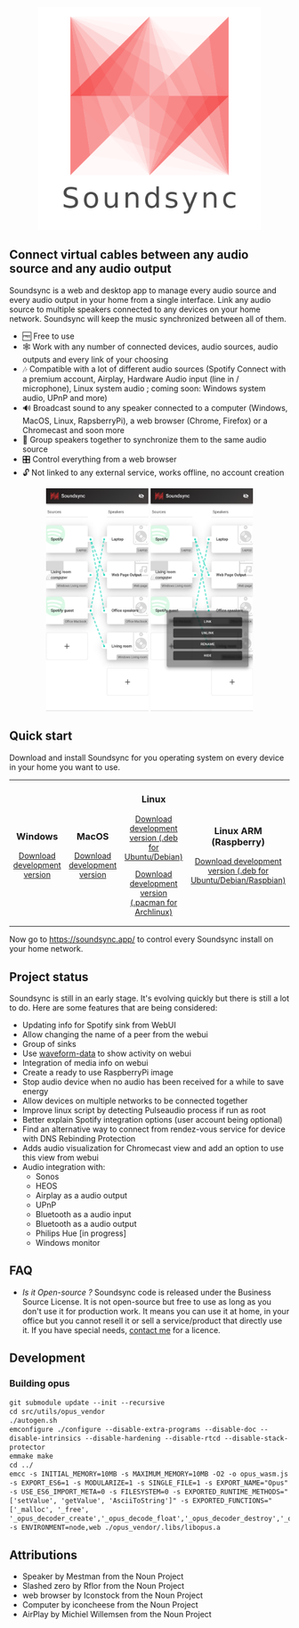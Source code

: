 <p align="center">
  <img src="res/logo_transparent.png" width="400">
</p>

## Connect virtual cables between any audio source and any audio output

Soundsync is a web and desktop app to manage every audio source and every audio output in your home from a single interface. Link any audio source to multiple speakers connected to any devices on your home network. Soundsync will keep the music synchronized between all of them.

- 🆓 Free to use
- 🕸️ Work with any number of connected devices, audio sources, audio outputs and every link of your choosing
- 🎶 Compatible with a lot of different audio sources (Spotify Connect with a premium account, Airplay, Hardware Audio input (line in / microphone), Linux system audio ; coming soon: Windows system audio, UPnP and more)
- 🔊 Broadcast sound to any speaker connected to a computer (Windows, MacOS, Linux, RapsberryPi), a web browser (Chrome, Firefox) or a Chromecast and soon more
- 🔗 Group speakers together to synchronize them to the same audio source
- 🎛️ Control everything from a web browser
- 🔓 Not linked to any external service, works offline, no account creation

<p align="center">
  <img src="res/screenshot_controller.png" height="400">
  <img src="res/screenshot_menu.png" height="400">
</p>

## Quick start

Download and install Soundsync for you operating system on every device in your home you want to use.

<table width="100%" align="center"><tr>
  <td align="center">
    <h3>Windows</h3>
    <p><a href="https://github.com/geekuillaume/soundsync/releases/download/bleeding-edge/Soundsync_Setup_0.1.0.exe">Download development version</a></p>
  </td>
  <td align="center">
    <h3>MacOS</h3>
    <p><a href="https://github.com/geekuillaume/soundsync/releases/download/bleeding-edge/Soundsync-0.1.0.dmg">Download development version</a></p>
  </td>
  <td align="center">
    <h3>Linux</h3>
    <p><a href="https://github.com/geekuillaume/soundsync/releases/download/bleeding-edge/soundsync_0.1.0_amd64.deb">Download development version (.deb for Ubuntu/Debian)</a></p>
    <p><a href="https://github.com/geekuillaume/soundsync/releases/download/bleeding-edge/soundsync-0.1.0.pacman">Download development version (.pacman for Archlinux)</a></p>
  </td>
  <td align="center">
    <h3>Linux ARM (Raspberry)</h3>
    <p><a href="https://github.com/geekuillaume/soundsync/releases/download/bleeding-edge/soundsync_0.1.0_armv7l.deb">Download development version (.deb for Ubuntu/Debian/Raspbian)</a></p>
  </td>
</tr></table>

Now go to https://soundsync.app/ to control every Soundsync install on your home network.

## Project status

Soundsync is still in an early stage. It's evolving quickly but there is still a lot to do. Here are some features that are being considered:

- Updating info for Spotify sink from WebUI
- Allow changing the name of a peer from the webui
- Group of sinks
- Use [waveform-data](https://www.npmjs.com/package/waveform-data) to show activity on webui
- Integration of media info on webui
- Create a ready to use RaspberryPi image
- Stop audio device when no audio has been received for a while to save energy
- Allow devices on multiple networks to be connected together
- Improve linux script by detecting Pulseaudio process if run as root
- Better explain Spotify integration options (user account being optional)
- Find an alternative way to connect from rendez-vous service for device with DNS Rebinding Protection
- Adds audio visualization for Chromecast view and add an option to use this view from webui
- Audio integration with:
  - Sonos
  - HEOS
  - Airplay as a audio output
  - UPnP
  - Bluetooth as a audio input
  - Bluetooth as a audio output
  - Philips Hue [in progress]
  - Windows monitor

## FAQ

- *Is it Open-source ?* Soundsync code is released under the Business Source License. It is not open-source but free to use as long as you don't use it for production work. It means you can use it at home, in your office but you cannot resell it or sell a service/product that directly use it. If you have special needs, [contact me](mailto:guillaume@besson.co) for a licence.

## Development

### Building opus

```
git submodule update --init --recursive
cd src/utils/opus_vendor
./autogen.sh
emconfigure ./configure --disable-extra-programs --disable-doc --disable-intrinsics --disable-hardening --disable-rtcd --disable-stack-protector
emmake make
cd ../
emcc -s INITIAL_MEMORY=10MB -s MAXIMUM_MEMORY=10MB -O2 -o opus_wasm.js -s EXPORT_ES6=1 -s MODULARIZE=1 -s SINGLE_FILE=1 -s EXPORT_NAME="Opus" -s USE_ES6_IMPORT_META=0 -s FILESYSTEM=0 -s EXPORTED_RUNTIME_METHODS="['setValue', 'getValue', 'AsciiToString']" -s EXPORTED_FUNCTIONS="['_malloc', '_free', '_opus_decoder_create','_opus_decode_float','_opus_decoder_destroy','_opus_encoder_create','_opus_encoder_destroy','_opus_encode','_opus_strerror']" -s ENVIRONMENT=node,web ./opus_vendor/.libs/libopus.a
```

## Attributions

- Speaker by Mestman from the Noun Project
- Slashed zero by Rflor from the Noun Project
- web browser by Iconstock from the Noun Project
- Computer by iconcheese from the Noun Project
- AirPlay by Michiel Willemsen from the Noun Project
